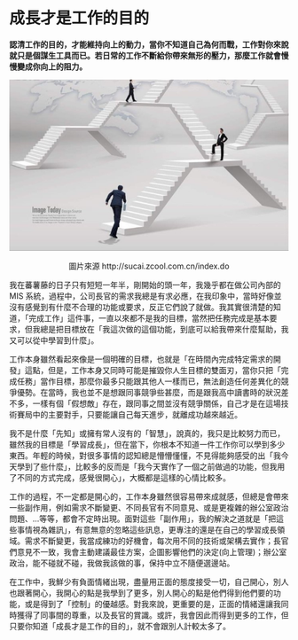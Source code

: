 # 成長才是工作的目的

**認清工作的目的，才能維持向上的動力，當你不知道自己為何而戰，工作對你來說就只是個謀生工具而已。若日常的工作不斷給你帶來無形的壓力，那麼工作就會慢慢變成你向上的阻力。**

<p align="center"><img src="images/8E23F2C2-53E0-829B-CD36-86EC30B5A8BD.jpg@700w_0e_1l.jpg" /></p>
<p align="center">圖片來源 http://sucai.zcool.com.cn/index.do

我在蕃薯藤的日子只有短短一年半，剛開始的頭一年，我幾乎都在做公司內部的 MIS 系統，過程中，公司長官的需求我總是有求必應，在我印象中，當時好像並沒有感覺到有什麼不合理的功能或要求，反正它們說了就做。我其實很清楚的知道，「完成工作」這件事，一直以來都不是我的目標，當然把任務完成是基本要求，但我總是把目標放在「我這次做的這個功能，到底可以給我帶來什麼幫助，我又可以從中學習到什麼」。

工作本身雖然看起來像是一個明確的目標，也就是「在時間內完成特定需求的開發」這點，但是，工作本身又同時可能是摧毀你人生目標的雙面刃，當你只把「完成任務」當作目標，那麼你最多只能跟其他人一樣而已，無法創造任何差異化的競爭優勢。在當時，我也並不是想跟同事競爭些甚麼，而是跟我高中讀書時的狀況差不多，一樣有個「假想敵」存在，跟同事之間並沒有競爭關係，自己才是在這場技術賽局中的主要對手，只要能讓自己每天進步，就離成功越來越近。

我不是什麼「先知」或擁有常人沒有的「智慧」，說真的，我只是比較努力而已，雖然我的目標是「學習成長」，但在當下，你根本不知道一件工作你可以學到多少東西。年輕的時候，對很多事情的認知總是懵懵懂懂，不見得能夠感受的出「我今天學到了些什麼」，比較多的反而是「我今天實作了一個之前做過的功能，但我用了不同的方式完成，感覺很開心」，大概都是這樣的心情比較多。

工作的過程，不一定都是開心的，工作本身雖然很容易帶來成就感，但總是會帶來一些副作用，例如需求不斷變更、不同長官有不同意見、或是更複雜的辦公室政治問題、...等等，都會不定時出現。面對這些「副作用」，我的解決之道就是「把這些事情視為雜訊」，有意無意的忽略這些訊息，更專注的還是在自己的學習成長領域。需求不斷變更，我當成練功的好機會，每次用不同的技術或架構去實作；長官們意見不一致，我會主動建議最佳方案，企圖影響他們的決定(向上管理)；辦公室政治，能不碰就不碰，我做我該做的事，保持中立不隨便選邊站。

在工作中，我鮮少有負面情緒出現，盡量用正面的態度接受一切，自己開心，別人也跟著開心，我開心的點是我學到了更多，別人開心的點是他們得到他們要的功能，或是得到了「控制」的優越感。對我來說，更重要的是，正面的情緒還讓我同時獲得了同事間的尊重，以及長官的賞識。或許，我會因此而得到更多的工作，但只要你知道「成長才是工作的目的」，就不會跟別人計較太多了。
